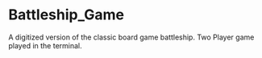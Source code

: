 # Battleship_Game
A digitized version of the classic board game battleship. Two Player game played in the terminal.
